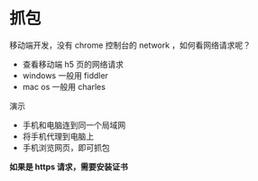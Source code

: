 # 抓包

移动端开发，没有 chrome 控制台的 network ，如何看网络请求呢？

- 查看移动端 h5 页的网络请求
- windows 一般用 fiddler
- mac os 一般用 charles

演示

- 手机和电脑连到同一个局域网
- 将手机代理到电脑上
- 手机浏览网页，即可抓包

**如果是 https 请求，需要安装证书**
